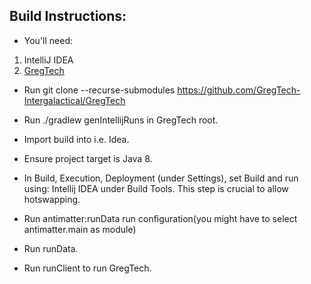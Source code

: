 ## Build Instructions:

- You'll need:
1. IntelliJ IDEA
2. [GregTech](https://github.com/GregTech-Intergalactical/GregTech) 

- Run git clone --recurse-submodules https://github.com/GregTech-Intergalactical/GregTech

- Run ./gradlew genIntellijRuns in GregTech root.

- Import build into i.e. Idea.

- Ensure project target is Java 8.

- In Build, Execution, Deployment (under Settings), set Build and run using: Intellij IDEA under Build Tools.
    This step is crucial to allow hotswapping.

- Run antimatter:runData run configuration(you might have to select antimatter.main as module)

- Run runData.

- Run runClient to run GregTech.

